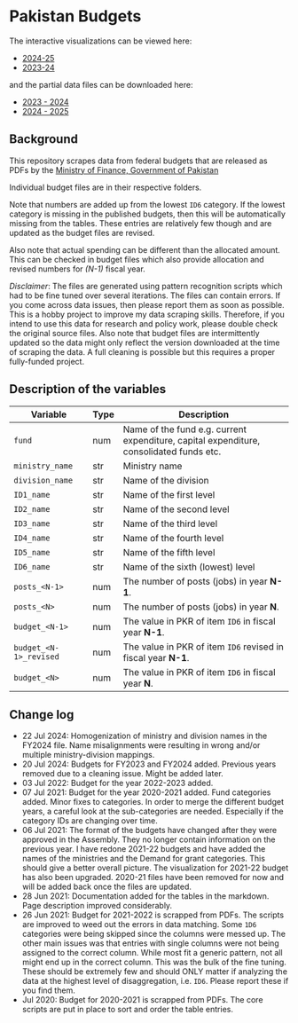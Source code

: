 # Pakistan Budgets

The interactive visualizations can be viewed here: 

*   [2024-25](https://public.flourish.studio/visualisation/18741763/) 
*  [2023-24](https://public.flourish.studio/visualisation/14291446/) 


and the partial data files can be downloaded here:

*   [2023 - 2024](./2023_2024)
*   [2024 - 2025](./2024_2025)


## Background

This repository scrapes data from federal budgets that are released as PDFs by the [Ministry of Finance, Government of Pakistan](https://www.finance.gov.pk/)

Individual budget files are in their respective folders. 

Note that numbers are added up from the lowest `ID6` category. If the lowest category is missing in the published budgets, then this will be automatically missing from the tables. These entries are relatively few though and are updated as the budget files are revised. 

Also note that actual spending can be different than the allocated amount. This can be checked in budget files which also provide allocation and revised numbers for *(N-1)* fiscal year.

*Disclaimer*: The files are generated using pattern recognition scripts which had to be fine tuned over several iterations. The files can contain errors. If you come across data issues, then please report them as soon as possible. This is a hobby project to improve my data scraping skills. Therefore, if you intend to use this data for research and policy work, please double check the original source files. Also note that budget files are intermittently updated so the data might only reflect the version downloaded at the time of scraping the data. A full cleaning is possible but this requires a proper fully-funded project. 




## Description of the variables

| Variable | Type | Description | 
| --- | --- | --- |
| `fund` | num | Name of the fund e.g. current expenditure, capital expenditure, consolidated funds etc. | 
| `ministry_name` | str | Ministry name | 
| `division_name` | str | Name of the division | 
| `ID1_name` | str | Name of the first level  | 
| `ID2_name` | str | Name of the second level   | 
| `ID3_name` | str | Name of the third level   | 
| `ID4_name` | str | Name of the fourth level   | 
| `ID5_name` | str | Name of the fifth level   | 
| `ID6_name` | str | Name of the sixth (lowest) level   | 
| `posts_<N-1>` | num | The number of posts (jobs) in year **N-1**.  | 
| `posts_<N>` | num | The number of posts (jobs) in year **N**.  | 
| `budget_<N-1>` | num | The value in PKR of item `ID6` in fiscal year **N-1**. | 
| `budget_<N-1>_revised` | num | The value in PKR of item `ID6` revised in fiscal year **N-1**. | 
| `budget_<N>` | num | The value in PKR of item `ID6` in fiscal year **N**. | 




## Change log
* 22 Jul 2024: Homogenization of ministry and division names in the FY2024 file. Name misalignments were resulting in wrong and/or multiple ministry-division mappings.
* 20 Jul 2024: Budgets for FY2023 and FY2024 added. Previous years removed due to a cleaning issue. Might be added later.
* 03 Jul 2022: Budget for the year 2022-2023 added.
* 07 Jul 2021: Budget for the year 2020-2021 added. Fund categories added. Minor fixes to categories. In order to merge the different budget years, a careful look at the sub-categories are needed. Especially if the category IDs are changing over time. 
* 06 Jul 2021: The format of the budgets have changed after they were approved in the Assembly. They no longer contain information on the previous year. I have redone 2021-22 budgets and have added the names of the ministries and the Demand for grant categories. This should give a better overall picture. The visualization for 2021-22 budget has also been upgraded. 2020-21 files have been removed for now and will be added back once the files are updated.
* 28 Jun 2021: Documentation added for the tables in the markdown. Page description improved considerably.
* 26 Jun 2021: Budget for 2021-2022 is scrapped from PDFs. The scripts are improved to weed out the errors in data matching. Some `1D6` categories were being skipped since the columns were messed up. The other main issues was that entries with single columns were not being assigned to the correct column. While most fit a generic pattern, not all might end up in the correct column. This was the bulk of the fine tuning. These should be extremely few and should ONLY matter if analyzing the data at the highest level of disaggregation, i.e. `ID6`. Please report these if you find them.
* Jul 2020: Budget for 2020-2021 is scrapped from PDFs. The core scripts are put in place to sort and order the table entries. 
